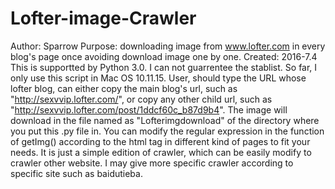 # Lofter-image-Crawler
Author: Sparrow Purpose: downloading image from www.lofter.com in every blog's page once avoiding download image one by one. Created: 2016-7.4  This is supportted by Python 3.0. I can not guarrentee the stablist. So far, I only use this script in Mac OS 10.11.15. User, should type the URL whose lofter blog, can either copy the main blog's url, such as "http://sexvvip.lofter.com/", or copy any other child url, such as "http://sexvvip.lofter.com/post/1ddcf60c_b87d9b4". The image will download in the file named as "Lofterimgdownload" of the directory where you put this .py file in. You can modify the regular expression in the function of getImg() according to the html tag in different kind of pages to fit your needs. It is just a simple edition of crawler, which can be easily modify to crawler other website. I may give more specific crawler according to specific site such as baidutieba.
